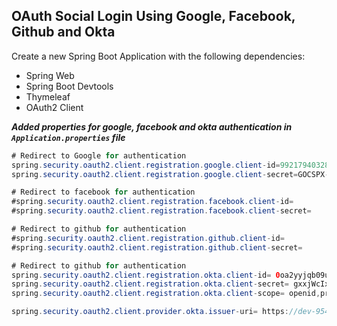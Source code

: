 ## OAuth Social Login Using Google, Facebook, Github and Okta
Create a new Spring Boot Application with the following dependencies:
- Spring Web
- Spring Boot Devtools
- Thymeleaf
- OAuth2 Client

___Added properties for google, facebook and okta authentication in `Application.properties` file___
```java
# Redirect to Google for authentication
spring.security.oauth2.client.registration.google.client-id=992179403281-jgh356j1886hiod2vactoljmnaj3ejg5.apps.googleusercontent.com
spring.security.oauth2.client.registration.google.client-secret=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

# Redirect to facebook for authentication
#spring.security.oauth2.client.registration.facebook.client-id=
#spring.security.oauth2.client.registration.facebook.client-secret=

# Redirect to github for authentication
#spring.security.oauth2.client.registration.github.client-id=
#spring.security.oauth2.client.registration.github.client-secret=

# Redirect to github for authentication
spring.security.oauth2.client.registration.okta.client-id= 0oa2yyjqb09u2rxnJ5d7
spring.security.oauth2.client.registration.okta.client-secret= gxxjWcIxAKD74dHr9amc9utOczoyv8qq_xi0jmK8
spring.security.oauth2.client.registration.okta.client-scope= openid,profile

spring.security.oauth2.client.provider.okta.issuer-uri= https://dev-95405384.okta.com/oauth2/default
```
